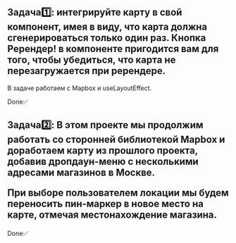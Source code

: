 <div><h2>Задача1️⃣: интегрируйте карту в свой компонент, имея в виду, что карта должна сгенерироваться только один раз. Кнопка Ререндер! в компоненте пригодится вам для того, чтобы убедиться, что карта не перезагружается при ререндере.</h2></div>
В задаче работаем с Mapbox и useLayoutEffect.

Done✅

<div><h2>Задача2️⃣: В этом проекте мы продолжим работать со сторонней библиотекой Mapbox и доработаем карту из прошлого проекта, добавив дропдаун-меню с несколькими адресами магазинов в Москве.

При выборе пользователем локации мы будем переносить пин-маркер в новое место на карте, отмечая местонахождение магазина.</h2></div>

Done✅
